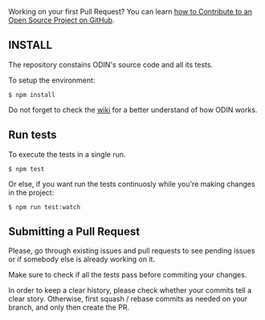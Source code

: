 Working on your first Pull Request? You can learn [how to Contribute to an Open Source Project on GitHub](https://egghead.io/courses/how-to-contribute-to-an-open-source-project-on-github).


## INSTALL

The repository constains ODIN's source code and all its tests.

To setup the environment:

```
$ npm install
```

Do not forget to check the [wiki](http://github.com/philips-software/odin/wiki) for a better understand of how ODIN works.

## Run tests

To execute the tests in a single run.

```
$ npm test
```

Or else, if you want run the tests continuosly while you're making changes in the project:

```
$ npm run test:watch
```


## Submitting a Pull Request

Please, go through existing issues and pull requests to see pending issues or if somebody else is already working on it.

Make sure to check if all the tests pass before commiting your changes.

In order to keep a clear history, please check whether your commits tell a clear story. Otherwise, first squash / rebase commits as needed on your branch, and only then create the PR.